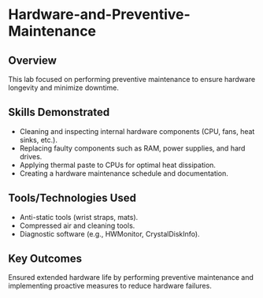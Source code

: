 # Hardware-and-Preventive-Maintenance
## Overview
This lab focused on performing preventive maintenance to ensure hardware longevity and minimize downtime.

## Skills Demonstrated
- Cleaning and inspecting internal hardware components (CPU, fans, heat sinks, etc.).
- Replacing faulty components such as RAM, power supplies, and hard drives.
- Applying thermal paste to CPUs for optimal heat dissipation.
- Creating a hardware maintenance schedule and documentation.

## Tools/Technologies Used
- Anti-static tools (wrist straps, mats).
- Compressed air and cleaning tools.
- Diagnostic software (e.g., HWMonitor, CrystalDiskInfo).

## Key Outcomes
Ensured extended hardware life by performing preventive maintenance and implementing proactive measures to reduce hardware failures.
